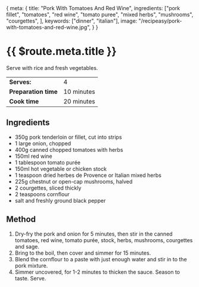 <route>
{
  meta: {
    title: "Pork With Tomatoes And Red Wine",
    ingredients: ["pork fillet", "tomatoes", "red wine", "tomato puree", "mixed herbs", "mushrooms", "courgettes", ],
    keywords: ["dinner", "italian"],
    image: "/recipeasy/pork-with-tomatoes-and-red-wine.jpg",
  }
}
</route>

<RecipeLayout>

# {{ $route.meta.title }}

Serve with rice and fresh vegetables.

|                      |            |
| -------------------- | ---------- |
| **Serves:**          | 4          |
| **Preparation time** | 10 minutes |
| **Cook time**        | 20 minutes |

## Ingredients

- 350g pork tenderloin or fillet, cut into strips
- 1 large onion, chopped
- 400g canned chopped tomatoes with herbs
- 150ml red wine
- 1 tablespoon tomato purée
- 150ml hot vegetable or chicken stock
- 1 teaspoon dried herbes de Provence or Italian mixed herbs
- 225g chestnut or open-cap mushrooms, halved
- 2 courgettes, sliced thickly
- 2 teaspoons cornflour
- salt and freshly ground black pepper

## Method

1. Dry-fry the pork and onion for 5 minutes, then stir in the canned tomatoes, red wine, tomato purée, stock, herbs, mushrooms, courgettes and sage.
2. Bring to the boil, then cover and simmer for 15 minutes.
3. Blend the cornflour to a paste with just enough water and stir in to the pork mixture.
4. Simmer uncovered, for 1-2 minutes to thicken the sauce. Season to taste. Serve.

</RecipeLayout>
